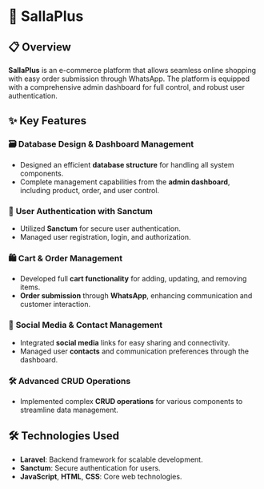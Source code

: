 # 🛒 **SallaPlus**

## 📋 **Overview**

**SallaPlus** is an e-commerce platform that allows seamless online shopping with easy order submission through WhatsApp. The platform is equipped with a comprehensive admin dashboard for full control, and robust user authentication.

## ✨ **Key Features**

### 🗃️ **Database Design & Dashboard Management**
- Designed an efficient **database structure** for handling all system components.
- Complete management capabilities from the **admin dashboard**, including product, order, and user control.

### 🔐 **User Authentication with Sanctum**
- Utilized **Sanctum** for secure user authentication.
- Managed user registration, login, and authorization.

### 🛍️ **Cart & Order Management**
- Developed full **cart functionality** for adding, updating, and removing items.
- **Order submission** through **WhatsApp**, enhancing communication and customer interaction.

### 📱 **Social Media & Contact Management**
- Integrated **social media** links for easy sharing and connectivity.
- Managed user **contacts** and communication preferences through the dashboard.

### 🛠️ **Advanced CRUD Operations**
- Implemented complex **CRUD operations** for various components to streamline data management.

## 🛠️ **Technologies Used**
- **Laravel**: Backend framework for scalable development.
- **Sanctum**: Secure authentication for users.
- **JavaScript**, **HTML**, **CSS**: Core web technologies.


